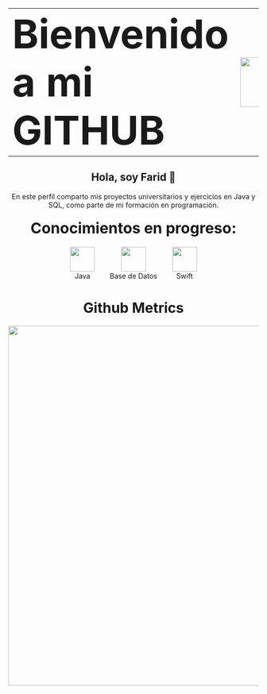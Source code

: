 <!-- Encabezado con GIF a la derecha -->
<table align="center" border="0" cellspacing="0" cellpadding="0" style="border-collapse: collapse; border: none;">
  <tr>
    <td style="vertical-align: middle; padding-right: 15px; border: none;">
      <h1 style="font-size: 80px; margin: 0; padding: 0;">Bienvenido a mi GITHUB</h1>
    </td>
    <td style="vertical-align: middle; border: none;">
      <img src="https://media1.giphy.com/media/v1.Y2lkPTc5MGI3NjExa3N0NjhnbGVoNzJxcjkwY3lxeWZyZ2N4NWdmZzZvODh2Z2p5ZzloNyZlcD12MV9pbnRlcm5hbF9naWZfYnlfaWQmY3Q9cw/5eLDrEaRGHegx2FeF2/giphy.gif" width="100"/>
    </td>
  </tr>
</table>

<!-- Presentación personal -->
<div align="center" style="margin-top: 20px; margin-bottom: 20px;">
  <h2>Hola, soy Farid 👋</h2>
  <p>En este perfil comparto mis proyectos universitarios y ejercicios en Java y SQL, como parte de mi formación en programación.</p>
</div>
<!-- Conocimientos en progreso -->
<div align="center" style="margin-top: 20px; margin-bottom: 20px;">
  <span style="font-size: 30px; font-weight: bold;">Conocimientos en progreso:</span>
</div>

<div align="center" style="display: flex; justify-content: center; flex-wrap: wrap; gap: 30px; margin-bottom: 20px;">
  <div style="text-align: center;">
    <img src="https://cdn.jsdelivr.net/gh/devicons/devicon/icons/java/java-original.svg" width="50"/><br>
    <span>Java</span>
  </div>
  <div style="text-align: center;">
    <img src="https://cdn.jsdelivr.net/gh/devicons/devicon/icons/postgresql/postgresql-original.svg" width="50"/><br>
    <span>Base de Datos</span>
  </div>
  <div style="text-align: center;">
    <img src="https://cdn.jsdelivr.net/gh/devicons/devicon/icons/swift/swift-original.svg" width="50"/><br>
    <span>Swift</span>
  </div>
</div>

<!-- GitHub Metrics -->
<h1 align="center">Github Metrics</h1>
<p align="center">
  <img width="725em" src="https://github-profile-summary-cards.vercel.app/api/cards/profile-details?username=CodeByFarid&theme=github_dark" />
</p>
